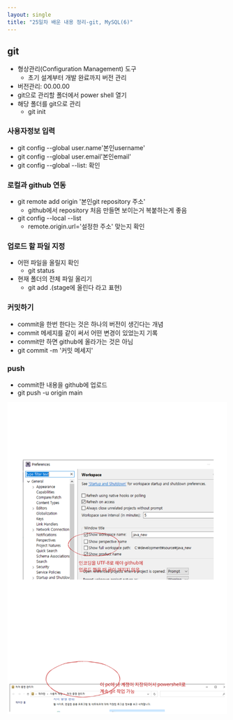 ```yaml
---
layout: single
title: "25일차 배운 내용 정리-git, MySQL(6)"
---
```


## git

- 형상관리(Configuration Management) 도구
    - 초기 설계부터 개발 완료까지 버전 관리
- 버전관리: 00.00.00
- git으로 관리할 폴더에서 power shell 열기
- 해당 폴더를 git으로 관리
    - git init

### 사용자정보 입력

- git config --global user.name'본인username'
- git config --global user.email'본인email'
- git config --global --list: 확인

### 로컬과 github 연동

- git remote add origin '본인git repository 주소'
    - github에서 repository 처음 만들면 보이는거 복붙하는게 좋음
- git config --local --list
    - remote.origin.url='설정한 주소' 맞는지 확인

### 업로드 할 파일 지정

- 어떤 파일을 올릴지 확인
    - git status
- 현재 폴더의 전체 파일 올리기
    - git add .(stage에 올린다 라고 표현)

### 커밋하기

- commit을 한번 한다는 것은 하나의 버전이 생긴다는 개념
- commit 메세지를 같이 써서 어떤 변경이 있었는지 기록
- commit만 하면 github에 올라가는 것은 아님
- git commit -m '커밋 메세지'

### push

- commit한 내용을 github에 업로드
- git push -u origin main

<img src="../assets/images/Untitled-2022-04-21-1100.svg">
